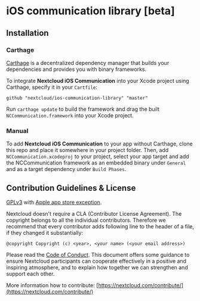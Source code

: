 # iOS communication library [beta]

## Installation

### Carthage

[Carthage](https://github.com/Carthage/Carthage) is a decentralized dependency manager that builds your dependencies and provides you with binary frameworks.

To integrate **Nextcloud iOS Communication** into your Xcode project using Carthage, specify it in your `Cartfile`:

```
github "nextcloud/ios-communication-library" "master"
```

Run `carthage update` to build the framework and drag the built `NCCommunication.framework` into your Xcode project.

### Manual

To add **Nextcloud iOS Communication** to your app without Carthage, clone this repo and place it somewhere in your project folder. 
Then, add `NCCommunication.xcodeproj` to your project, select your app target and add the NCCommunication framework as an embedded binary under `General` and as a target dependency under `Build Phases`.

## Contribution Guidelines & License

[GPLv3](LICENSE.txt) with [Apple app store exception](COPYING.iOS).

Nextcloud doesn't require a CLA (Contributor License Agreement). The copyright belongs to all the individual contributors. Therefore we recommend that every contributor adds following line to the header of a file, if they changed it substantially:

```
@copyright Copyright (c) <year>, <your name> (<your email address>)
```

Please read the [Code of Conduct](https://nextcloud.com/code-of-conduct/). This document offers some guidance to ensure Nextcloud participants can cooperate effectively in a positive and inspiring atmosphere, and to explain how together we can strengthen and support each other.

More information how to contribute: [https://nextcloud.com/contribute/](https://nextcloud.com/contribute/)
